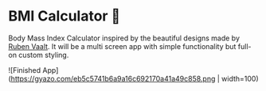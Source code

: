 
# BMI Calculator 💪

Body Mass Index Calculator inspired by the beautiful designs made by [Ruben Vaalt](https://dribbble.com/shots/4585382-Simple-BMI-Calculator). It will be a multi screen app with simple functionality but full-on custom styling. 

![Finished App](https://gyazo.com/eb5c5741b6a9a16c692170a41a49c858.png | width=100)
